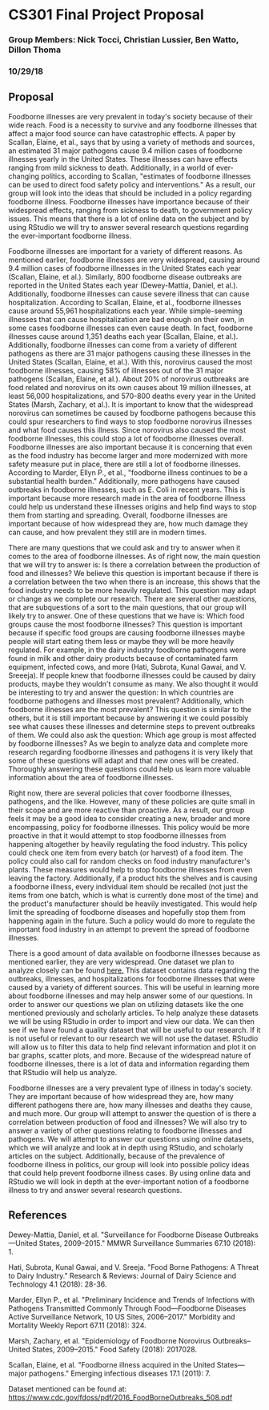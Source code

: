 # CS301 Final Project Proposal
### Group Members: Nick Tocci, Christian Lussier, Ben Watto, Dillon Thoma
### 10/29/18
## Proposal
Foodborne illnesses are very prevalent in today's society because of their wide reach. Food is a necessity to survive and any foodborne illnesses that affect a major food source can have catastrophic effects. A paper by Scallan, Elaine, et al., says that by using a variety of methods and sources, an estimated 31 major pathogens cause 9.4 million cases of foodborne illnesses yearly in the United States. These illnesses can have effects ranging from mild sickness to death. Additionally, in a world of ever-changing politics, according to Scallan, "estimates of foodborne illnesses can be used to direct food safety policy and interventions." As a result, our group will look into the ideas that should be included in a policy regarding foodborne illness. Foodborne illnesses have importance because of their widespread effects, ranging from sickness to death, to government policy issues. This means that there is a lot of online data on the subject and by using RStudio we will try to answer several research questions regarding the ever-important foodborne illness.

Foodborne illnesses are important for a variety of different reasons. As mentioned earlier, foodborne illnesses are very widespread, causing around 9.4 million cases of foodborne illnesses in the United States each year (Scallan, Elaine, et al.). Similarly, 800 foodborne disease outbreaks are reported in the United States each year (Dewey-Mattia, Daniel, et al.). Additionally, foodborne illnesses can cause severe illness that can cause hospitalization. According to Scallan, Elaine, et al., foodborne illnesses cause around 55,961 hospitalizations each year. While simple-seeming illnesses that can cause hospitalization are bad enough on their own, in some cases foodborne illnesses can even cause death. In fact, foodborne illnesses cause around 1,351 deaths each year (Scallan, Elaine, et al.). Additionally, foodborne illnesses can come from a variety of different pathogens as there are 31 major pathogens causing these illnesses in the United States (Scallan, Elaine, et al.). With this, norovirus caused the most foodborne illnesses, causing 58% of illnesses out of the 31 major pathogens (Scallan, Elaine, et al.). About 20% of norovirus outbreaks are food related and norovirus on its own causes about 19 million illnesses, at least 56,000 hospitalizations, and 570-800 deaths every year in the United States (Marsh, Zachary, et al.). It is important to know that the widespread norovirus can sometimes be caused by foodborne pathogens because this could spur researchers to find ways to stop foodborne norovirus illnesses and what food causes this illness. Since norovirus also caused the most foodborne illnesses, this could stop a lot of foodborne illnesses overall. Foodborne illnesses are also important because it is concerning that even as the food industry has become larger and more modernized with more safety measure put in place, there are still a lot of foodborne illnesses. According to Marder, Ellyn P., et al., "foodborne illness continues to be a substantial health burden." Additionally, more pathogens have caused outbreaks in foodborne illnesses, such as E. Coli in recent years. This is important because more research made in the area of foodborne illness could help us understand these illnesses origins and help find ways to stop them from starting and spreading. Overall, foodborne illnesses are important because of how widespread they are, how much damage they can cause, and how prevalent they still are in modern times.

There are many questions that we could ask and try to answer when it comes to the area of foodborne illnesses. As of right now, the main question that we will try to answer is: Is there a correlation between the production of food and illnesses? We believe this question is important because if there is a correlation between the two when there is an increase, this shows that the food industry needs to be more heavily regulated. This question may adapt or change as we complete our research. There are several other questions, that are subquestions of a sort to the main questions, that our group will likely try to answer. One of these questions that we have is: Which food groups cause the most foodborne illnesses? This question is important because if specific food groups are causing foodborne illnesses maybe people will start eating them less or maybe they will be more heavily regulated. For example, in the dairy industry foodborne pathogens were found in milk and other dairy products because of contaminated farm equipment, infected cows, and more (Hati, Subrota, Kunal Gawai, and V. Sreeeja). If people knew that foodborne illnesses could be caused by dairy products, maybe they wouldn't consume as many. We also thought it would be interesting to try and answer the question: In which countries are foodborne pathogens and illnesses most prevalent? Additionally, which foodborne illnesses are the most prevalent? This question is similar to the others, but it is still important because by answering it we could possibly see what causes these illnesses and determine steps to prevent outbreaks of them. We could also ask the question: Which age group is most affected by foodborne illnesses? As we begin to analyze data and complete more research regarding foodborne illnesses and pathogens it is very likely that some of these questions will adapt and that new ones will be created. Thoroughly answering these questions could help us learn more valuable information about the area of foodborne illnesses.

Right now, there are several policies that cover foodborne illnesses, pathogens, and the like. However, many of these policies are quite small in their scope and are more reactive than proactive. As a result, our group feels it may be a good idea to consider creating a new, broader and more encompassing, policy for foodborne illnesses. This policy would be more proactive in that it would attempt to stop foodborne illnesses from happening altogether by heavily regulating the food industry. This policy could check one item from every batch (or harvest) of a food item. The policy could also call for random checks on food industry manufacturer's plants. These measures would help to stop foodborne illnesses from even leaving the factory. Additionally, if a product hits the shelves and is causing a foodborne illness, every individual item should be recalled (not just the items from one batch, which is what is currently done most of the time) and the product's manufacturer should be heavily investigated. This would help limit the spreading of foodborne diseases and hopefully stop them from happening again in the future. Such a policy would do more to regulate the important food industry in an attempt to prevent the spread of foodborne illnesses.

There is a good amount of data available on foodborne illnesses because as mentioned earlier, they are very widespread. One dataset we plan to analyze closely can be found [here.](https://www.cdc.gov/fdoss/pdf/2016_FoodBorneOutbreaks_508.pdf) This dataset contains data regarding the outbreaks, illnesses, and hospitalizations for foodborne illnesses that were caused by a variety of different sources. This will be useful in learning more about foodborne illnesses and may help answer some of our questions. In order to answer our questions we plan on utilizing datasets like the one mentioned previously and scholarly articles. To help analyze these datasets we will be using RStudio in order to import and view our data. We can then see if we have found a quality dataset that will be useful to our research. If it is not useful or relevant to our research we will not use the dataset. RStudio will allow us to filter this data to help find relevant information and plot it on bar graphs, scatter plots, and more. Because of the widespread nature of foodborne illnesses, there is a lot of data and information regarding them that RStudio will help us analyze.

Foodborne illnesses are a very prevalent type of illness in today's society. They are important because of how widespread they are, how many different pathogens there are, how many illnesses and deaths they cause, and much more. Our group will attempt to answer the question of is there a correlation between production of food and illnesses? We will also try to answer a variety of other questions relating to foodborne illnesses and pathogens. We will attempt to answer our questions using online datasets, which we will analyze and look at in depth using RStudio, and scholarly articles on the subject. Additionally, because of the prevalence of foodborne illness in politics, our group will look into possible policy ideas that could help prevent foodborne illness cases. By using online data and RStudio we will look in depth at the ever-important notion of a foodborne illness to try and answer several research questions.

## References
Dewey-Mattia, Daniel, et al. "Surveillance for Foodborne Disease Outbreaks—United States, 2009–2015." MMWR Surveillance Summaries 67.10 (2018): 1.

Hati, Subrota, Kunal Gawai, and V. Sreeja. "Food Borne Pathogens: A Threat to Dairy Industry." Research & Reviews: Journal of Dairy Science and Technology 4.1 (2018): 28-36.

Marder, Ellyn P., et al. "Preliminary Incidence and Trends of Infections with Pathogens Transmitted Commonly Through Food—Foodborne Diseases Active Surveillance Network, 10 US Sites, 2006–2017." Morbidity and Mortality Weekly Report 67.11 (2018): 324.

Marsh, Zachary, et al. "Epidemiology of Foodborne Norovirus Outbreaks–United States, 2009–2015." Food Safety (2018): 2017028.

Scallan, Elaine, et al. "Foodborne illness acquired in the United States—major pathogens." Emerging infectious diseases 17.1 (2011): 7.

Dataset mentioned can be found at: https://www.cdc.gov/fdoss/pdf/2016_FoodBorneOutbreaks_508.pdf
